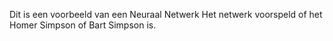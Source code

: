 Dit is een voorbeeld van een Neuraal Netwerk
Het netwerk voorspeld of het Homer Simpson of Bart Simpson is.